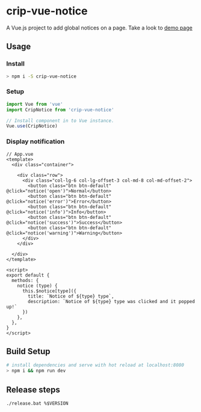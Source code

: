 # crip-vue-notice

A Vue.js project to add global notices on a page. Take a look to [demo page](http://rawgit.com/tahq69/vue-notice/master/index.html)

## Usage

### Install
```bash
> npm i -S crip-vue-notice
```

### Setup
```javascript
import Vue from 'vue'
import CripNotice from 'crip-vue-notice'

// Install component in to Vue instance.
Vue.use(CripNotice)
```

### Display notification
```vue
// App.vue
<template>
  <div class="container">

    <div class="row">
      <div class="col-lg-6 col-lg-offset-3 col-md-8 col-md-offset-2">
        <button class="btn btn-default" @click="notice('open')">Normal</button>
        <button class="btn btn-default" @click="notice('error')">Error</button>
        <button class="btn btn-default" @click="notice('info')">Info</button>
        <button class="btn btn-default" @click="notice('success')">Success</button>
        <button class="btn btn-default" @click="notice('warning')">Warning</button>
      </div>
    </div>

  </div>
</template>

<script>
export default {
  methods: {
    notice (type) {
      this.$notice[type]({
        title: `Notice of ${type} type`,
        description: `Notice of ${type} type was clicked and it popped up!`
      })
    },
  },
}
</script>
```

## Build Setup

```bash
# install dependencies and serve with hot reload at localhost:8080
> npm i && npm run dev
```

## Release steps

```cmd
./release.bat %$VERSION
```